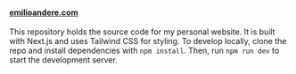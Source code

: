 #### [emilioandere.com](https://www.emilioandere.com/)
This repository holds the source code for my personal website. It is built with Next.js and uses Tailwind CSS for styling. To develop locally, clone the repo and install dependencies with `npm install`. Then, run `npm run dev` to start the development server.
